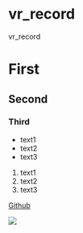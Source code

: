 # vr_record
vr_record

# First
## Second
### Third

- text1
- text2
- text3

1. text1
2. text2
3. text3

[Github](https://github.com/)

![](http://image.baidu.com/search/detail?ct=503316480&z=&tn=baiduimagedetail&ipn=d&word=%E5%A4%B4%E5%83%8F&step_word=&ie=utf-8&in=&cl=2&lm=-1&st=-1&cs=3620300618,1272318632&os=1095159319,1360237899&simid=0,0&pn=18&rn=1&di=44178319600&ln=4000&fr=&fmq=1476240130669_R&fm=result&ic=0&s=undefined&se=&sme=&tab=0&width=&height=&face=undefined&is=0,0&istype=2&ist=&jit=&bdtype=11&adpicid=0&pi=0&gsm=0&objurl=http%3A%2F%2Ftupian.qqjay.com%2Ftou3%2F2016%2F0803%2F2db1f3145271371e0454298e1967cd3c.jpg&rpstart=0&rpnum=0&adpicid=0&ctd=1476240136367^3_1842X953%1)
